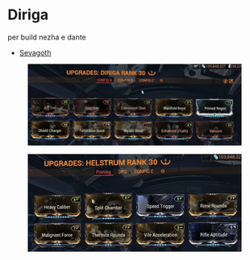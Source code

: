 # Diriga

per build nezha e dante

* [Sevagoth](https://app.gitbook.com/s/jFxtIVujNgPXtpdTNkUS/sevagoth)

<figure><img src=".gitbook/assets/Screenshot 2024-04-26 215618.png" alt=""><figcaption></figcaption></figure>

<figure><img src=".gitbook/assets/Screenshot 2024-04-26 215943.png" alt=""><figcaption></figcaption></figure>
